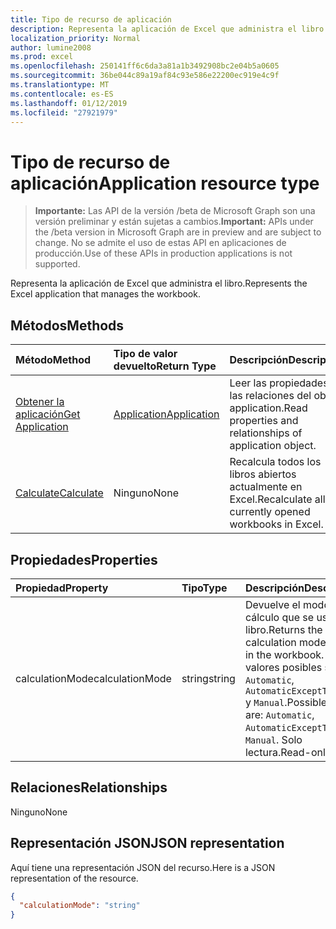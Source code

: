 ```yaml
---
title: Tipo de recurso de aplicación
description: Representa la aplicación de Excel que administra el libro.
localization_priority: Normal
author: lumine2008
ms.prod: excel
ms.openlocfilehash: 250141ff6c6da3a81a1b3492908bc2e04b5a0605
ms.sourcegitcommit: 36be044c89a19af84c93e586e22200ec919e4c9f
ms.translationtype: MT
ms.contentlocale: es-ES
ms.lasthandoff: 01/12/2019
ms.locfileid: "27921979"
---
```

# <a name="application-resource-type"></a><span data-ttu-id="e363d-103">Tipo de recurso de aplicación</span><span class="sxs-lookup"><span data-stu-id="e363d-103">Application resource type</span></span>

> <span data-ttu-id="e363d-104">**Importante:** Las API de la versión /beta de Microsoft Graph son una versión preliminar y están sujetas a cambios.</span><span class="sxs-lookup"><span data-stu-id="e363d-104">**Important:** APIs under the /beta version in Microsoft Graph are in preview and are subject to change.</span></span> <span data-ttu-id="e363d-105">No se admite el uso de estas API en aplicaciones de producción.</span><span class="sxs-lookup"><span data-stu-id="e363d-105">Use of these APIs in production applications is not supported.</span></span>

<span data-ttu-id="e363d-106">Representa la aplicación de Excel que administra el libro.</span><span class="sxs-lookup"><span data-stu-id="e363d-106">Represents the Excel application that manages the workbook.</span></span>


## <a name="methods"></a><span data-ttu-id="e363d-107">Métodos</span><span class="sxs-lookup"><span data-stu-id="e363d-107">Methods</span></span>

| <span data-ttu-id="e363d-108">Método</span><span class="sxs-lookup"><span data-stu-id="e363d-108">Method</span></span>           | <span data-ttu-id="e363d-109">Tipo de valor devuelto</span><span class="sxs-lookup"><span data-stu-id="e363d-109">Return Type</span></span>    |<span data-ttu-id="e363d-110">Descripción</span><span class="sxs-lookup"><span data-stu-id="e363d-110">Description</span></span>|
|:---------------|:--------|:----------|
|[<span data-ttu-id="e363d-111">Obtener la aplicación</span><span class="sxs-lookup"><span data-stu-id="e363d-111">Get Application</span></span>](../api/excelapplication-get.md) | [<span data-ttu-id="e363d-112">Application</span><span class="sxs-lookup"><span data-stu-id="e363d-112">Application</span></span>](application.md) |<span data-ttu-id="e363d-113">Leer las propiedades y las relaciones del objeto application.</span><span class="sxs-lookup"><span data-stu-id="e363d-113">Read properties and relationships of application object.</span></span>|
|[<span data-ttu-id="e363d-114">Calculate</span><span class="sxs-lookup"><span data-stu-id="e363d-114">Calculate</span></span>](../api/excelapplication-calculate.md)|<span data-ttu-id="e363d-115">Ninguno</span><span class="sxs-lookup"><span data-stu-id="e363d-115">None</span></span>|<span data-ttu-id="e363d-116">Recalcula todos los libros abiertos actualmente en Excel.</span><span class="sxs-lookup"><span data-stu-id="e363d-116">Recalculate all currently opened workbooks in Excel.</span></span>|

## <a name="properties"></a><span data-ttu-id="e363d-117">Propiedades</span><span class="sxs-lookup"><span data-stu-id="e363d-117">Properties</span></span>
| <span data-ttu-id="e363d-118">Propiedad</span><span class="sxs-lookup"><span data-stu-id="e363d-118">Property</span></span>     | <span data-ttu-id="e363d-119">Tipo</span><span class="sxs-lookup"><span data-stu-id="e363d-119">Type</span></span>   |<span data-ttu-id="e363d-120">Descripción</span><span class="sxs-lookup"><span data-stu-id="e363d-120">Description</span></span>|
|:---------------|:--------|:----------|
|<span data-ttu-id="e363d-121">calculationMode</span><span class="sxs-lookup"><span data-stu-id="e363d-121">calculationMode</span></span>|<span data-ttu-id="e363d-122">string</span><span class="sxs-lookup"><span data-stu-id="e363d-122">string</span></span>|<span data-ttu-id="e363d-123">Devuelve el modo de cálculo que se usa en el libro.</span><span class="sxs-lookup"><span data-stu-id="e363d-123">Returns the calculation mode used in the workbook.</span></span> <span data-ttu-id="e363d-124">Los valores posibles son: `Automatic`, `AutomaticExceptTables` y `Manual`.</span><span class="sxs-lookup"><span data-stu-id="e363d-124">Possible values are: `Automatic`, `AutomaticExceptTables`, `Manual`.</span></span> <span data-ttu-id="e363d-125">Solo lectura.</span><span class="sxs-lookup"><span data-stu-id="e363d-125">Read-only.</span></span>|

## <a name="relationships"></a><span data-ttu-id="e363d-126">Relaciones</span><span class="sxs-lookup"><span data-stu-id="e363d-126">Relationships</span></span>
<span data-ttu-id="e363d-127">Ninguno</span><span class="sxs-lookup"><span data-stu-id="e363d-127">None</span></span>


## <a name="json-representation"></a><span data-ttu-id="e363d-128">Representación JSON</span><span class="sxs-lookup"><span data-stu-id="e363d-128">JSON representation</span></span>

<span data-ttu-id="e363d-129">Aquí tiene una representación JSON del recurso.</span><span class="sxs-lookup"><span data-stu-id="e363d-129">Here is a JSON representation of the resource.</span></span>

<!-- {
  "blockType": "resource",
  "optionalProperties": [

  ],
  "@odata.type": "microsoft.graph.application"
}-->

```json
{
  "calculationMode": "string"
}

```

<!-- uuid: 8fcb5dbc-d5aa-4681-8e31-b001d5168d79
2015-10-25 14:57:30 UTC -->
<!-- {
  "type": "#page.annotation",
  "description": "Application resource",
  "keywords": "",
  "section": "documentation",
  "tocPath": ""
}-->
